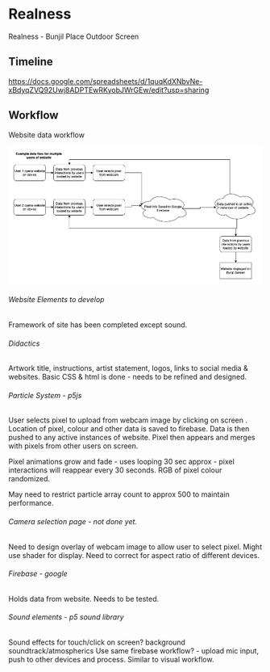 # Realness
 Realness - Bunjil Place Outdoor Screen

## Timeline

https://docs.google.com/spreadsheets/d/1quqKdXNbvNe-xBdyqZVQ92Uwj8ADPTEwRKyobJWrGEw/edit?usp=sharing

## Workflow

Website data workflow

![picture](docs/workflow.jpg)

###### Website Elements to develop
Framework of site has been completed except sound.

###### Didactics
Artwork title, instructions, artist statement, logos, links to social media & websites.
Basic CSS & html is done - needs to be refined and designed.

###### Particle System - p5js

User selects pixel to upload from webcam image by clicking on screen .  Location of pixel, colour and other data is saved to firebase.  Data is then pushed to any active instances of website.  Pixel then appears and merges with pixels from other users on screen.

Pixel animations grow and fade - uses looping 30 sec approx - pixel interactions will reappear every 30 seconds.
RGB of pixel colour randomized.

May need to restrict particle array count to approx 500 to maintain performance.

###### Camera selection page - not done yet.
Need to design overlay of webcam image to allow user to select pixel.
Might use shader for display.
Need to correct for aspect ratio of different devices.

###### Firebase - google
Holds data from website. Needs to be tested.

###### Sound elements - p5 sound library
Sound effects for touch/click on screen?
background soundtrack/atmospherics
Use same firebase workflow? - upload mic input, push to other devices and process.  Similar to visual workflow.
